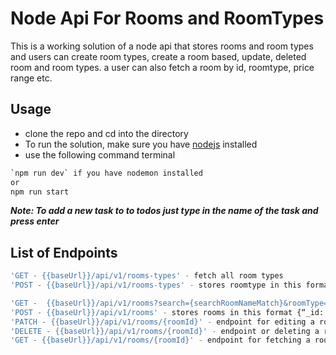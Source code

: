# Node Api For Rooms and RoomTypes

This is a working solution of a node api that stores rooms and room types and users can create room types, create a room based, update, deleted room and room types. a user can also fetch a room by id, roomtype, price range etc.

## Usage

- clone the repo and cd into the directory
- To run the solution, make sure you have [nodejs](https://nodejs.org) installed
- use the following command terminal

```bash
`npm run dev` if you have nodemon installed
or
npm run start
```

**_Note: To add a new task to to todos just type in the name of the task and press enter_**

## List of Endpoints

```bash
'GET - {{baseUrl}}/api/v1/rooms-types' - fetch all room types
'POST - {{baseUrl}}/api/v1/rooms-types' - stores roomtype in this format { “_id”: ObjectId, “name”: string}

'GET -  {{baseUrl}}/api/v1/rooms?search={searchRoomNameMatch}&roomType={searchRoomTypeNameMatch}&minPrice={searchRoomMinimumPriceMatch}&maxPrice={searchRoomMaximumPriceMatch}' - Available queries are the search, roomType, minPrice& maxPrice, which are meant to be optional queries on the db unless when the user passes them on the endpoint. Note that when only maxPrice is passed, consider the minPrice 0.
'POST - {{baseUrl}}/api/v1/rooms' - stores rooms in this format {“_id: ObjectId, “name”: string, “roomType”: ObjectId, “price”: number}
'PATCH - {{baseUrl}}/api/v1/rooms/{roomId}' - endpoint for editing a room using its id
'DELETE - {{baseUrl}}/api/v1/rooms/{roomId}' - endpoint or deleting a room using its id
'GET - {{baseUrl}}/api/v1/rooms/{roomId}' - endpoint for fetching a room using its id

```
